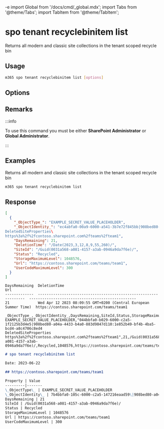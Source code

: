 -e <!-- DISCLAIMER: All secrets, passwords, and sensitive values in this document are examples only and not real credentials. -->
import Global from '/docs/cmd/_global.mdx';
import Tabs from '@theme/Tabs';
import TabItem from '@theme/TabItem';

# spo tenant recyclebinitem list

Returns all modern and classic site collections in the tenant scoped recycle bin

## Usage

```sh
m365 spo tenant recyclebinitem list [options]
```

## Options

<Global />

## Remarks

:::info

To use this command you must be either **SharePoint Administrator** or **Global Administrator**.

:::

## Examples

Returns all modern and classic site collections in the tenant scoped recycle bin

```sh
m365 spo tenant recyclebinitem list
```

## Response

<Tabs>
  <TabItem value="JSON">

  ```json
  [
    {
      "_ObjectType_": "EXAMPLE_SECRET_VALUE_PLACEHOLDER",
      "_ObjectIdentity_": "ec4abfa0-00a9-6000-a541-3b7e72f845bb|908bed80-a04a-4433-b4a0-883d9847d110:1e852b49-bf4b-4ba5-bcd4-a8c4706c8ed4\
DeletedSiteProperties\
https%3a%2f%2fcontoso.sharepoint.com%2fteams%2fteam1",
      "DaysRemaining": 21,
      "DeletionTime": "/Date(2023,3,12,8,9,55,260)/",
      "SiteId": "/Guid(0031a568-a081-4157-a3ab-0946a9da7f6e)/",
      "Status": "Recycled",
      "StorageMaximumLevel": 1048576,
      "Url": "https://contoso.sharepoint.com/teams/team1",
      "UserCodeMaximumLevel": 300
    }
  ]
  ```

  </TabItem>
  <TabItem value="Text">

  ```text
  DaysRemaining  DeletionTime                                                      Url
  -------------  ----------------------------------------------------------------  -------------------------------------------------
  21             Wed Apr 12 2023 08:09:55 GMT+0200 (Central European Summer Time)  https://contoso.sharepoint.com/teams/team1
  ```

  </TabItem>
  <TabItem value="CSV">

  ```csv
  _ObjectType_,_ObjectIdentity_,DaysRemaining,SiteId,Status,StorageMaximumLevel,Url,UserCodeMaximumLevel
  EXAMPLE_SECRET_VALUE_PLACEHOLDER,"044bbfa0-b029-6000-c2a5-1f2125b3d4e5|908bed80-a04a-4433-b4a0-883d9847d110:1e852b49-bf4b-4ba5-bcd4-a8c4706c8ed4
  DeletedSiteProperties
  https%3a%2f%2fcontoso.sharepoint.com%2fteams%2fteam1",21,/Guid(0031a568-a081-4157-a3ab-0946a9da7f6e)/,Recycled,1048576,https://contoso.sharepoint.com/teams/team1,300
  ```

  </TabItem>
  <TabItem value="Markdown">

  ```md
  # spo tenant recyclebinitem list

  Date: 2023-06-22

  ## https://contoso.sharepoint.com/teams/team1

  Property | Value
  ---------|-------
  \_ObjectType\_ | EXAMPLE_SECRET_VALUE_PLACEHOLDER
  \_ObjectIdentity\_ | 7b4bbfa0-105c-6000-c2a5-147216eaad59\|908bed80-a04a-4433-b4a0-883d9847d110:1e852b49-bf4b-4ba5-bcd4-a8c4706c8ed4<br>DeletedSiteProperties<br>https%3a%2f%2fcontoso.sharepoint.com%2fteams%2fteam1
  DaysRemaining | 21
  SiteId | /Guid(0031a568-a081-4157-a3ab-0946a9da7f6e)/
  Status | Recycled
  StorageMaximumLevel | 1048576
  Url | https://contoso.sharepoint.com/teams/team1
  UserCodeMaximumLevel | 300
  ```

  </TabItem>
</Tabs>
